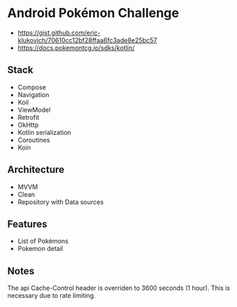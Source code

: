 # Android Pokémon Challenge

- https://gist.github.com/eric-klukovich/70610cc12bf28ffaa6fc3ade8e25bc57
- https://docs.pokemontcg.io/sdks/kotlin/

## Stack

- Compose
- Navigation
- Koil
- ViewModel
- Retrofit
- OkHttp
- Kotlin serialization
- Coroutines
- Koin

## Architecture

- MVVM
- Clean
- Repository with Data sources

## Features

- List of Pokémons
- Pokemon detail

## Notes

The api Cache-Control header is overriden to 3600 seconds (1 hour). This is necessary due to rate
limiting.